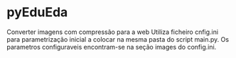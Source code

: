 # pyEduEda
Converter imagens com compressão para a web
Utiliza ficheiro cnfig.ini para parametrização inicial a colocar na mesma pasta do script main.py.
Os parametros configuraveis encontram-se na seção images do config.ini.

